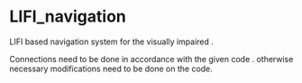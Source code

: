 # LIFI_navigation
LIFI based navigation system for the visually impaired .


Connections need to be done in accordance with the given code . otherwise necessary modifications need to be done on the code.
